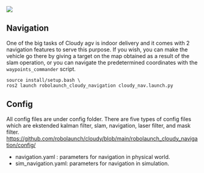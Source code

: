 ![](https://automaticaddison.com/wp-content/uploads/2021/09/4-launch-basic-mobile-robot-v5-2.jpg)

## Navigation

One of the big tasks of Cloudy agv is indoor delivery and it comes with 2 navigation features to serve this purpose. If you wish, you can make the vehicle go there by giving a target on the map obtained as a result of the slam operation, or you can navigate the predetermined coordinates with the `waypoints_commander` script.





    source install/setup.bash \
    ros2 launch robolaunch_cloudy_navigation cloudy_nav.launch.py

## Config

All config files are under config folder. There are five types of config files which are ekstended kalman filter, slam, navigation, laser filter, and mask filter.</br>
https://github.com/robolaunch/cloudy/blob/main/robolaunch_cloudy_navigation/config/

- navigation.yaml         : parameters for navigation in physical world.
- sim_navigation.yaml: parameters for navigation in simulation.

